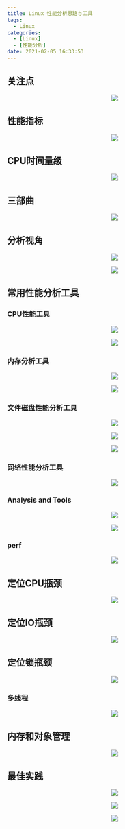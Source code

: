 ```yaml
---
title: Linux 性能分析思路与工具
tags:
  - Linux
categories:
  - [Linux]
  - [性能分析]
date: 2021-02-05 16:33:53
---
```

## 关注点

<div align=center>

![](Linux-性能分析思路与工具/1611133930457.png)

</div>
<!--more-->

## 性能指标

<div align=center>

![](Linux-性能分析思路与工具/1611133995578.png)

</div>

## CPU时间量级

<div align=center>

![](Linux-性能分析思路与工具/1611134065698.png)

</div>

## 三部曲

<div align=center>

![](Linux-性能分析思路与工具/1611134095303.png)

</div>

## 分析视角

<div align=center>

![](Linux-性能分析思路与工具/1611134132100.png)

![](Linux-性能分析思路与工具/1611134149886.png)

</div>

## 常用性能分析工具

### CPU性能工具

<div align=center>

![](Linux-性能分析思路与工具/1594448604003.png)

![](Linux-性能分析思路与工具/1594448790369.png)


</div>

### 内存分析工具

<div align=center>

![](Linux-性能分析思路与工具/1594448638953.png)

![](Linux-性能分析思路与工具/1594448740381.png)


</div>

### 文件磁盘性能分析工具

<div align=center>

![](Linux-性能分析思路与工具/1594448675711.png)

![](Linux-性能分析思路与工具/1594448755937.png)

![](Linux-性能分析思路与工具/1594448777177.png)


</div>

### 网络性能分析工具

<div align=center>

![](Linux-性能分析思路与工具/1594448706341.png)

</div>

### Analysis and Tools

<div align=center>

![](Linux-性能分析思路与工具/1611133105522.png)

![](Linux-性能分析思路与工具/Linux性能分析工具.png)

</div>

### perf

<div align=center>

![](Linux-性能分析思路与工具/1611134224092.png)

</div>

## 定位CPU瓶颈

<div align=center>

![](Linux-性能分析思路与工具/1611134201912.png)

</div>

## 定位IO瓶颈

<div align=center>

![](Linux-性能分析思路与工具/1611134256935.png)

</div>

## 定位锁瓶颈

<div align=center>

![](Linux-性能分析思路与工具/1611134286008.png)

</div>

### 多线程

<div align=center>

![](Linux-性能分析思路与工具/1611134314979.png)

</div>

## 内存和对象管理

<div align=center>

![](Linux-性能分析思路与工具/1611134340771.png)

</div>

## 最佳实践

<div align=center>

![](Linux-性能分析思路与工具/1611134379518.png)

![](Linux-性能分析思路与工具/1611134384936.png)

![](Linux-性能分析思路与工具/1611134398412.png)

</div>

